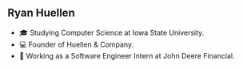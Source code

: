 ## Ryan Huellen

- 🎓 Studying Computer Science at Iowa State University.
- 💻 Founder of Huellen & Company.
- 🚜 Working as a Software Engineer Intern at John Deere Financial.
